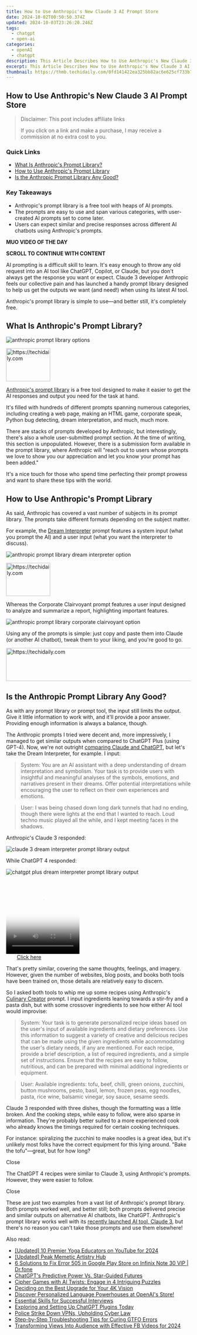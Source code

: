 ```yaml
---
title: How to Use Anthropic's New Claude 3 AI Prompt Store
date: 2024-10-02T00:50:50.374Z
updated: 2024-10-03T23:26:20.246Z
tags:
  - chatgpt
  - open-ai
categories:
  - openAI
  - chatgpt
description: This Article Describes How to Use Anthropic's New Claude 3 AI Prompt Store
excerpt: This Article Describes How to Use Anthropic's New Claude 3 AI Prompt Store
thumbnail: https://thmb.techidaily.com/0fd141422ea325bb82ac6e625cf733b7dc3435639384becd3e638ba3dbacea9d.jpg
---
```


## How to Use Anthropic's New Claude 3 AI Prompt Store

>  Disclaimer: This post includes affiliate links
>
>  If you click on a link and make a purchase, I may receive a commission at no extra cost to you.
>

### Quick Links

* [What Is Anthropic's Prompt Library?](https://bluettieu.pxf.io/nlgoka)
* [How to Use Anthropic's Prompt Library](https://propmoneyinc.pxf.io/q4jzdy)
* [Is the Anthropic Prompt Library Any Good?](https://review-au.sjv.io/wqnrq3)

### Key Takeaways

* Anthropic's prompt library is a free tool with heaps of AI prompts.
* The prompts are easy to use and span various categories, with user-created AI prompts set to come later.
* Users can expect similar and precise responses across different AI chatbots using Anthropic's prompts.

**MUO VIDEO OF THE DAY**

**SCROLL TO CONTINUE WITH CONTENT**

 AI prompting is a difficult skill to learn. It's easy enough to throw any old request into an AI tool like ChatGPT, Copilot, or Claude, but you don't always get the response you want or expect. Claude 3 developer Anthropic feels our collective pain and has launched a handy prompt library designed to help us get the outputs we want (and need!) when using its latest AI tool.

 Anthropic's prompt library is simple to use—and better still, it's completely free.

## What Is Anthropic's Prompt Library?

![anthropic prompt library options](https://static1.makeuseofimages.com/wordpress/wp-content/uploads/2024/03/anthropic-prompt-library-options.jpg)

<!-- affiliate ads begin -->
<a href="https://aligracehair.sjv.io/c/5597632/2135350/19272" target="_top" id="2135350">
  <img src="//a.impactradius-go.com/display-ad/19272-2135350" border="0" alt="https://techidaily.com" width="120" height="90"/>
</a>
<img height="0" width="0" src="https://aligracehair.sjv.io/i/5597632/2135350/19272" style="position:absolute;visibility:hidden;" border="0" />
<!-- affiliate ads end -->

[Anthropic's prompt library](https://docs.anthropic.com/claude/prompt-library) is a free tool designed to make it easier to get the AI responses and output you need for the task at hand.

 It's filled with hundreds of different prompts spanning numerous categories, including creating a web page, making an HTML game, corporate speak, Python bug detecting, dream interpretation, and much, much more.

 There are stacks of prompts developed by Anthropic, but interestingly, there's also a whole user-submitted prompt section. At the time of writing, this section is unpopulated. However, there is a submission form available in the prompt library, where Anthropic will "reach out to users whose prompts we love to show you our appreciation and let you know your prompt has been added."

 It's a nice touch for those who spend time perfecting their prompt prowess and want to share these tips with the world.

## How to Use Anthropic's Prompt Library

 As said, Anthropic has covered a vast number of subjects in its prompt library. The prompts take different formats depending on the subject matter.

 For example, the [Dream Interpreter](https://docs.anthropic.com/claude/page/dream-interpreter) prompt features a system input (what you prompt the AI) and a user input (what you want the interpreter to discuss).

![anthropic prompt library dream interpreter option](https://static1.makeuseofimages.com/wordpress/wp-content/uploads/2024/03/anthropic-prompt-library-dream-interpreter-option.jpg)

<!-- affiliate ads begin -->
<a href="https://bluettide.pxf.io/c/5597632/2141684/17092" target="_top" id="2141684">
  <img src="//a.impactradius-go.com/display-ad/17092-2141684" border="0" alt="https://techidaily.com" width="120" height="90"/>
</a>
<img height="0" width="0" src="https://bluettide.pxf.io/i/5597632/2141684/17092" style="position:absolute;visibility:hidden;" border="0" />
<!-- affiliate ads end -->

 Whereas the Corporate Clairvoyant prompt features a user input designed to analyze and summarize a report, highlighting important features.

![anthropic prompt library corporate clairvoyant option](https://static1.makeuseofimages.com/wordpress/wp-content/uploads/2024/03/anthropic-prompt-library-corporate-clairvoyant-option.jpg)

 Using any of the prompts is simple: just copy and paste them into Claude (or another AI chatbot), tweak them to your liking, and you're good to go.

<!-- affiliate ads begin -->
<a href="https://zebaoaffiliateprogram.pxf.io/c/5597632/2137974/21526" target="_top" id="2137974">
  <img src="//a.impactradius-go.com/display-ad/21526-2137974" border="0" alt="https://techidaily.com" width="728" height="90"/>
</a>
<img height="0" width="0" src="https://zebaoaffiliateprogram.pxf.io/i/5597632/2137974/21526" style="position:absolute;visibility:hidden;" border="0" />
<!-- affiliate ads end -->

## Is the Anthropic Prompt Library Any Good?

 As with any prompt library or prompt tool, the input still limits the output. Give it little information to work with, and it'll provide a poor answer. Providing enough information is always a balance, though.

 The Anthropic prompts I tried were decent and, more impressively, I managed to get similar outputs when compared to ChatGPT Plus (using GPT-4). Now, we're not outright [comparing Claude and ChatGPT](https://www.makeuseof.com/claude-vs-chatgpt-which-llm-is-best/), but let's take the Dream Interpreter, for example. I input:

> System: You are an AI assistant with a deep understanding of dream interpretation and symbolism. Your task is to provide users with insightful and meaningful analyses of the symbols, emotions, and narratives present in their dreams. Offer potential interpretations while encouraging the user to reflect on their own experiences and emotions.

> User: I was being chased down long dark tunnels that had no ending, though there were lights at the end that I wanted to reach. Loud techno music played all the while, and I kept meeting faces in the shadows.

 Anthropic's Claude 3 responded:

![claude 3 dream interpreter prompt library output](https://static1.makeuseofimages.com/wordpress/wp-content/uploads/2024/03/claude-3-dream-interpreter-prompt-library-output.jpg)

 While ChatGPT 4 responded:

![chatgpt plus dream interpreter prompt library output](https://static1.makeuseofimages.com/wordpress/wp-content/uploads/2024/03/chatgpt-plus-dream-interpreter-prompt-library-output.jpg)

<!-- affiliate ads begin -->
<span id="1374820">
					<video width="200" height="200" style="cursor:pointer"
           poster="//a.impactradius-go.com/display-clicktoplayimage/1374820.png"
           onclick="if(!this.playClicked){this.play();this.setAttribute('controls',true);this.playClicked=true;}">
	   <source src="//a.impactradius-go.com/display-ad/15852-1374820">
	   <img src="//a.impactradius-go.com/display-clicktoplayimage/1374820.png" style="border: none; height: 100%; width: 100%; object-fit: contain">
	</video>
	<div style="width:125px;text-align:center"><a href="javascript:window.open(decodeURIComponent('https%3A%2F%2Fthefitville.pxf.io%2Fc%2F5597632%2F1374820%2F15852'), '_blank');void(0);">Click here</a></div>
</span>
<img height="0" width="0" src="https://imp.pxf.io/i/5597632/1374820/15852" style="position:absolute;visibility:hidden;" border="0" />
<!-- affiliate ads end -->

 That's pretty similar, covering the same thoughts, feelings, and imagery. However, given the number of websites, blog posts, and books both tools have been trained on, those details are relatively easy to discern.

 So I asked both tools to whip me up some recipes using Anthropic's [Culinary Creator](https://docs.anthropic.com/claude/page/culinary-creator) prompt. I input ingredients leaning towards a stir-fry and a pasta dish, but with some crossover ingredients to see how either AI tool would improvise:

> System: Your task is to generate personalized recipe ideas based on the user's input of available ingredients and dietary preferences. Use this information to suggest a variety of creative and delicious recipes that can be made using the given ingredients while accommodating the user's dietary needs, if any are mentioned. For each recipe, provide a brief description, a list of required ingredients, and a simple set of instructions. Ensure that the recipes are easy to follow, nutritious, and can be prepared with minimal additional ingredients or equipment.

> User: Available ingredients: tofu, beef, chilli, green onions, zucchini, button mushrooms, pesto, basil, lemon, frozen peas, egg noodles, pasta, rice wine, balsamic vinegar, soy sauce, sesame seeds.

 Claude 3 responded with three dishes, though the formatting was a little broken. And the cooking steps, while easy to follow, were also sparse in information. They're probably better suited to a more experienced cook who already knows the timings required for certain cooking techniques.

 For instance: spiralizing the zucchini to make noodles is a great idea, but it's unlikely most folks have the correct equipment for this lying around. "Bake the tofu"—great, but for how long?

Close

 The ChatGPT 4 recipes were similar to Claude 3, using Anthropic's prompts. However, they were easier to follow.

Close

 These are just two examples from a vast list of Anthropic's prompt library. Both prompts worked well, and better still; both prompts delivered precise and similar outputs on alternative AI chatbots, like ChatGPT. Anthropic's prompt library works well with its [recently launched AI tool, Claude 3](https://www.makeuseof.com/what-is-claude-3/), but there's no reason you can't take those prompts and use them elsewhere!

</article

<ins class="adsbygoogle"
     style="display:block"
     data-ad-format="autorelaxed"
     data-ad-client="ca-pub-7571918770474297"
     data-ad-slot="1223367746"></ins>

<ins class="adsbygoogle"
     style="display:block"
     data-ad-client="ca-pub-7571918770474297"
     data-ad-slot="8358498916"
     data-ad-format="auto"
     data-full-width-responsive="true"></ins>

<span class="atpl-alsoreadstyle">Also read:</span>
<div><ul>
<li><a href="https://youtube-lab.techidaily.com/ed-10-premier-yoga-educators-on-youtube-for-2024/"><u>[Updated] 10 Premier Yoga Educators on YouTube for 2024</u></a></li>
<li><a href="https://fox-helps.techidaily.com/updated-peak-memetic-artistry-hub/"><u>[Updated] Peak Memetic Artistry Hub</u></a></li>
<li><a href="https://howto.techidaily.com/6-solutions-to-fix-error-505-in-google-play-store-on-infinix-note-30-vip-drfone-by-drfone-fix-android-problems-fix-android-problems/"><u>6 Solutions to Fix Error 505 in Google Play Store on Infinix Note 30 VIP | Dr.fone</u></a></li>
<li><a href="https://tech-savvy.techidaily.com/chatgpts-predictive-power-vs-star-guided-futures/"><u>ChatGPT's Predictive Power Vs. Star-Guided Futures</u></a></li>
<li><a href="https://tech-savvy.techidaily.com/cipher-games-with-ai-twists-engage-in-4-intriguing-puzzles/"><u>Cipher Games with AI Twists: Engage in 4 Intriguing Puzzles</u></a></li>
<li><a href="https://article-posts.techidaily.com/deciding-on-the-best-upgrade-for-your-4k-vision/"><u>Deciding on the Best Upgrade for Your 4K Vision</u></a></li>
<li><a href="https://tech-savvy.techidaily.com/discover-personalized-language-powerhouses-at-openais-store/"><u>Discover Personalized Language Powerhouses at OpenAI's Store!</u></a></li>
<li><a href="https://fox-boxes.techidaily.com/essential-skills-for-successful-interviews/"><u>Essential Skills for Successful Interviews</u></a></li>
<li><a href="https://tech-savvy.techidaily.com/exploring-and-setting-up-chatgpt-plugins-today/"><u>Exploring and Setting Up ChatGPT Plugins Today</u></a></li>
<li><a href="https://tech-savvy.techidaily.com/police-strike-down-vpns-upholding-cyber-law/"><u>Police Strike Down VPNs, Upholding Cyber Law</u></a></li>
<li><a href="https://program-issues.techidaily.com/step-by-step-troubleshooting-tips-for-curing-gtfo-errors/"><u>Step-by-Step Troubleshooting Tips for Curing GTFO Errors</u></a></li>
<li><a href="https://facebook-video-files.techidaily.com/transforming-views-into-audience-with-effective-fb-videos-for-2024/"><u>Transforming Views Into Audience with Effective FB Videos for 2024</u></a></li>
</ul></div>

